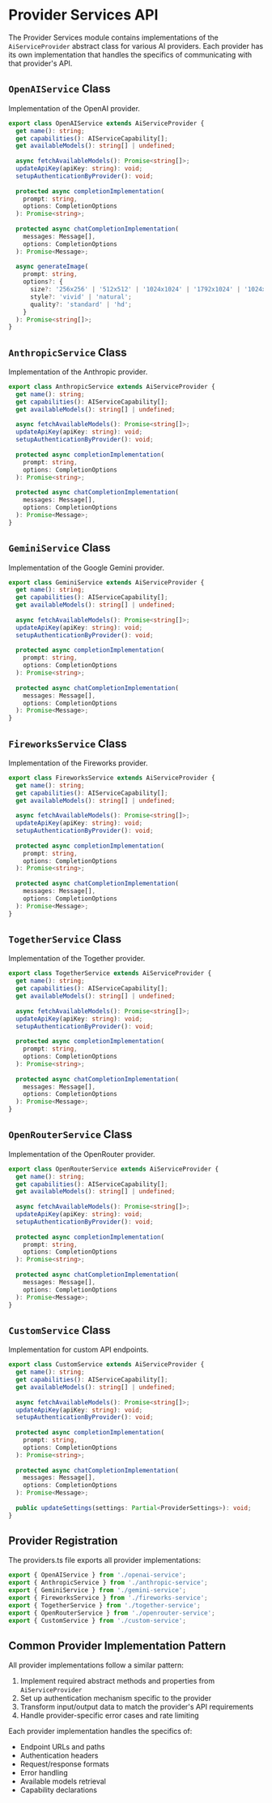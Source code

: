 # Provider Services API

The Provider Services module contains implementations of the `AiServiceProvider` abstract class for various AI providers. Each provider has its own implementation that handles the specifics of communicating with that provider's API.

## `OpenAIService` Class

Implementation of the OpenAI provider.

```typescript
export class OpenAIService extends AiServiceProvider {
  get name(): string;
  get capabilities(): AIServiceCapability[];
  get availableModels(): string[] | undefined;
  
  async fetchAvailableModels(): Promise<string[]>;
  updateApiKey(apiKey: string): void;
  setupAuthenticationByProvider(): void;
  
  protected async completionImplementation(
    prompt: string, 
    options: CompletionOptions
  ): Promise<string>;
  
  protected async chatCompletionImplementation(
    messages: Message[],
    options: CompletionOptions
  ): Promise<Message>;
  
  async generateImage(
    prompt: string, 
    options?: {
      size?: '256x256' | '512x512' | '1024x1024' | '1792x1024' | '1024x1792';
      style?: 'vivid' | 'natural';
      quality?: 'standard' | 'hd';
    }
  ): Promise<string[]>;
}
```

## `AnthropicService` Class

Implementation of the Anthropic provider.

```typescript
export class AnthropicService extends AiServiceProvider {
  get name(): string;
  get capabilities(): AIServiceCapability[];
  get availableModels(): string[] | undefined;
  
  async fetchAvailableModels(): Promise<string[]>;
  updateApiKey(apiKey: string): void;
  setupAuthenticationByProvider(): void;
  
  protected async completionImplementation(
    prompt: string, 
    options: CompletionOptions
  ): Promise<string>;
  
  protected async chatCompletionImplementation(
    messages: Message[],
    options: CompletionOptions
  ): Promise<Message>;
}
```

## `GeminiService` Class

Implementation of the Google Gemini provider.

```typescript
export class GeminiService extends AiServiceProvider {
  get name(): string;
  get capabilities(): AIServiceCapability[];
  get availableModels(): string[] | undefined;
  
  async fetchAvailableModels(): Promise<string[]>;
  updateApiKey(apiKey: string): void;
  setupAuthenticationByProvider(): void;
  
  protected async completionImplementation(
    prompt: string, 
    options: CompletionOptions
  ): Promise<string>;
  
  protected async chatCompletionImplementation(
    messages: Message[],
    options: CompletionOptions
  ): Promise<Message>;
}
```

## `FireworksService` Class

Implementation of the Fireworks provider.

```typescript
export class FireworksService extends AiServiceProvider {
  get name(): string;
  get capabilities(): AIServiceCapability[];
  get availableModels(): string[] | undefined;
  
  async fetchAvailableModels(): Promise<string[]>;
  updateApiKey(apiKey: string): void;
  setupAuthenticationByProvider(): void;
  
  protected async completionImplementation(
    prompt: string, 
    options: CompletionOptions
  ): Promise<string>;
  
  protected async chatCompletionImplementation(
    messages: Message[],
    options: CompletionOptions
  ): Promise<Message>;
}
```

## `TogetherService` Class

Implementation of the Together provider.

```typescript
export class TogetherService extends AiServiceProvider {
  get name(): string;
  get capabilities(): AIServiceCapability[];
  get availableModels(): string[] | undefined;
  
  async fetchAvailableModels(): Promise<string[]>;
  updateApiKey(apiKey: string): void;
  setupAuthenticationByProvider(): void;
  
  protected async completionImplementation(
    prompt: string, 
    options: CompletionOptions
  ): Promise<string>;
  
  protected async chatCompletionImplementation(
    messages: Message[],
    options: CompletionOptions
  ): Promise<Message>;
}
```

## `OpenRouterService` Class

Implementation of the OpenRouter provider.

```typescript
export class OpenRouterService extends AiServiceProvider {
  get name(): string;
  get capabilities(): AIServiceCapability[];
  get availableModels(): string[] | undefined;
  
  async fetchAvailableModels(): Promise<string[]>;
  updateApiKey(apiKey: string): void;
  setupAuthenticationByProvider(): void;
  
  protected async completionImplementation(
    prompt: string, 
    options: CompletionOptions
  ): Promise<string>;
  
  protected async chatCompletionImplementation(
    messages: Message[],
    options: CompletionOptions
  ): Promise<Message>;
}
```

## `CustomService` Class

Implementation for custom API endpoints.

```typescript
export class CustomService extends AiServiceProvider {
  get name(): string;
  get capabilities(): AIServiceCapability[];
  get availableModels(): string[] | undefined;
  
  async fetchAvailableModels(): Promise<string[]>;
  updateApiKey(apiKey: string): void;
  setupAuthenticationByProvider(): void;
  
  protected async completionImplementation(
    prompt: string, 
    options: CompletionOptions
  ): Promise<string>;
  
  protected async chatCompletionImplementation(
    messages: Message[],
    options: CompletionOptions
  ): Promise<Message>;
  
  public updateSettings(settings: Partial<ProviderSettings>): void;
}
```

## Provider Registration

The providers.ts file exports all provider implementations:

```typescript
export { OpenAIService } from './openai-service';
export { AnthropicService } from './anthropic-service';
export { GeminiService } from './gemini-service';
export { FireworksService } from './fireworks-service';
export { TogetherService } from './together-service';
export { OpenRouterService } from './openrouter-service';
export { CustomService } from './custom-service';
```

## Common Provider Implementation Pattern

All provider implementations follow a similar pattern:

1. Implement required abstract methods and properties from `AiServiceProvider`
2. Set up authentication mechanism specific to the provider
3. Transform input/output data to match the provider's API requirements
4. Handle provider-specific error cases and rate limiting

Each provider implementation handles the specifics of:
- Endpoint URLs and paths
- Authentication headers
- Request/response formats
- Error handling
- Available models retrieval
- Capability declarations 